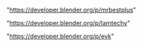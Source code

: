
 
"https://developer.blender.org/p/mrbestplus"


"https://developer.blender.org/p/Iamtechy"


"https://developer.blender.org/p/evk"


 
